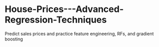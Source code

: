 # House-Prices---Advanced-Regression-Techniques
Predict sales prices and practice feature engineering, RFs, and gradient boosting
  
